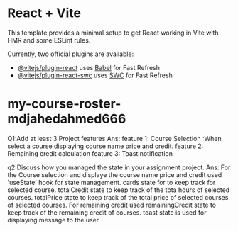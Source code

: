 # React + Vite

This template provides a minimal setup to get React working in Vite with HMR and some ESLint rules.

Currently, two official plugins are available:

- [@vitejs/plugin-react](https://github.com/vitejs/vite-plugin-react/blob/main/packages/plugin-react/README.md) uses [Babel](https://babeljs.io/) for Fast Refresh
- [@vitejs/plugin-react-swc](https://github.com/vitejs/vite-plugin-react-swc) uses [SWC](https://swc.rs/) for Fast Refresh
# my-course-roster-mdjahedahmed666


Q1:Add at least 3 Project features
Ans:
feature 1: Course Selection :When select a course displaying course name price and credit.
feature 2: Remaining credit calculation
feature 3: Toast notification 

q2:Discuss how you managed the state in your assignment project.
Ans:
For the Course selection and displaye the course name price and credit used 'useState' hook for state management. 
cards state for to keep track for selected course.
totalCredit state to keep track of the tota hours of selected courses.
totalPrice state to keep track of the total price of selected courses of selected courses.
For remaining credit used remainingCredit state to keep track of the remaining credit of courses.
toast state is used for displaying message to the user.
